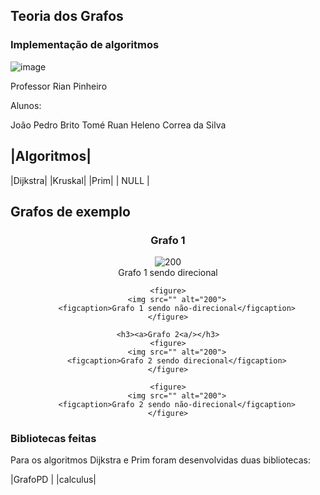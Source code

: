 ## Teoria dos Grafos

### Implementação de algoritmos

![image](https://user-images.githubusercontent.com/47988061/109694913-12608f80-7b6a-11eb-9a85-1a9bae63f784.png)

<p> Professor Rian Pinheiro </p>
<p>Alunos: </p>
    <a>João Pedro Brito Tomé</a>
    <a>Ruan Heleno Correa da Silva</a>

|Algoritmos|
------------
|Dijkstra|
|Kruskal|
|Prim|
| NULL |

## Grafos de exemplo

<div align = "center" >
    <h3><a>Grafo 1</a></h3>
    <figure>
        <img src="" alt="200">
        <figcaption>Grafo 1 sendo direcional</figcaption>
    </figure>

    <figure>
        <img src="" alt="200">
        <figcaption>Grafo 1 sendo não-direcional</figcaption>
    </figure>

    <h3><a>Grafo 2<a/></h3>
    <figure>
        <img src="" alt="200">
        <figcaption>Grafo 2 sendo direcional</figcaption>
    </figure>

    <figure>
        <img src="" alt="200">
        <figcaption>Grafo 2 sendo não-direcional</figcaption>
    </figure>
</div>

### Bibliotecas feitas

<p>Para os algoritmos Dijkstra e Prim foram desenvolvidas duas bibliotecas:</p>

|GrafoPD |
|calculus|
